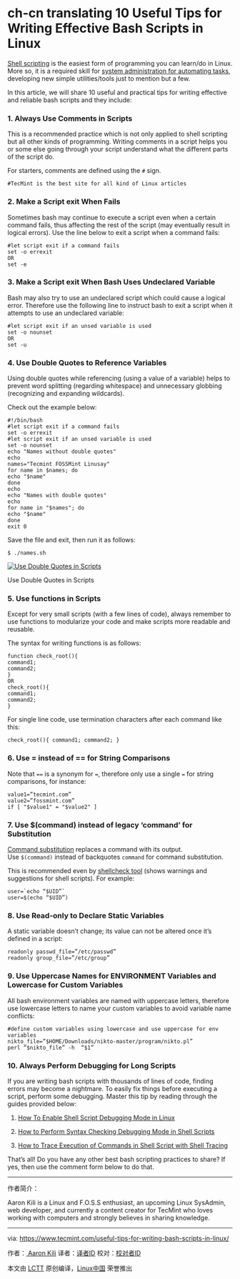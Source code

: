 ch-cn translating
10 Useful Tips for Writing Effective Bash Scripts in Linux
============================================================

[Shell scripting][4] is the easiest form of programming you can learn/do in Linux. More so, it is a required skill for [system administration for automating tasks][5], developing new simple utilities/tools just to mention but a few.

In this article, we will share 10 useful and practical tips for writing effective and reliable bash scripts and they include:

### 1\. Always Use Comments in Scripts

This is a recommended practice which is not only applied to shell scripting but all other kinds of programming. Writing comments in a script helps you or some else going through your script understand what the different parts of the script do.

For starters, comments are defined using the `#` sign.

```
#TecMint is the best site for all kind of Linux articles
```

### 2\. Make a Script exit When Fails

Sometimes bash may continue to execute a script even when a certain command fails, thus affecting the rest of the script (may eventually result in logical errors). Use the line below to exit a script when a command fails:

```
#let script exit if a command fails
set -o errexit 
OR
set -e
```

### 3\. Make a Script exit When Bash Uses Undeclared Variable

Bash may also try to use an undeclared script which could cause a logical error. Therefore use the following line to instruct bash to exit a script when it attempts to use an undeclared variable:

```
#let script exit if an unsed variable is used
set -o nounset
OR
set -u
```

### 4\. Use Double Quotes to Reference Variables

Using double quotes while referencing (using a value of a variable) helps to prevent word splitting (regarding whitespace) and unnecessary globbing (recognizing and expanding wildcards).

Check out the example below:

```
#!/bin/bash
#let script exit if a command fails
set -o errexit 
#let script exit if an unsed variable is used
set -o nounset
echo "Names without double quotes" 
echo
names="Tecmint FOSSMint Linusay"
for name in $names; do
echo "$name"
done
echo
echo "Names with double quotes" 
echo
for name in "$names"; do
echo "$name"
done
exit 0
```

Save the file and exit, then run it as follows:

```
$ ./names.sh
```
 [![Use Double Quotes in Scripts](https://www.tecmint.com/wp-content/uploads/2017/05/Use-Double-Quotes-in-Scripts.png)][6] 

Use Double Quotes in Scripts

### 5\. Use functions in Scripts

Except for very small scripts (with a few lines of code), always remember to use functions to modularize your code and make scripts more readable and reusable.

The syntax for writing functions is as follows:

```
function check_root(){
command1; 
command2;
}
OR
check_root(){
command1; 
command2;
}
```

For single line code, use termination characters after each command like this:

```
check_root(){ command1; command2; }
```

### 6\. Use = instead of == for String Comparisons

Note that `==` is a synonym for `=`, therefore only use a single `=` for string comparisons, for instance:

```
value1=”tecmint.com”
value2=”fossmint.com”
if [ "$value1" = "$value2" ]
```

### 7\. Use $(command) instead of legacy ‘command’ for Substitution

[Command substitution][7] replaces a command with its output. Use `$(command)` instead of backquotes ``command`` for command substitution.

This is recommended even by [shellcheck tool][8] (shows warnings and suggestions for shell scripts). For example:

```
user=`echo “$UID”`
user=$(echo “$UID”)
```

### 8\. Use Read-only to Declare Static Variables

A static variable doesn’t change; its value can not be altered once it’s defined in a script:

```
readonly passwd_file=”/etc/passwd”
readonly group_file=”/etc/group”
```

### 9\. Use Uppercase Names for ENVIRONMENT Variables and Lowercase for Custom Variables

All bash environment variables are named with uppercase letters, therefore use lowercase letters to name your custom variables to avoid variable name conflicts:

```
#define custom variables using lowercase and use uppercase for env variables
nikto_file=”$HOME/Downloads/nikto-master/program/nikto.pl”
perl “$nikto_file” -h  “$1”
```

### 10\. Always Perform Debugging for Long Scripts

If you are writing bash scripts with thousands of lines of code, finding errors may become a nightmare. To easily fix things before executing a script, perform some debugging. Master this tip by reading through the guides provided below:

1.  [How To Enable Shell Script Debugging Mode in Linux][1]

2.  [How to Perform Syntax Checking Debugging Mode in Shell Scripts][2]

3.  [How to Trace Execution of Commands in Shell Script with Shell Tracing][3]

That’s all! Do you have any other best bash scripting practices to share? If yes, then use the comment form below to do that.

--------------------------------------------------------------------------------

作者简介：


Aaron Kili is a Linux and F.O.S.S enthusiast, an upcoming Linux SysAdmin, web developer, and currently a content creator for TecMint who loves working with computers and strongly believes in sharing knowledge.

----------------

via: https://www.tecmint.com/useful-tips-for-writing-bash-scripts-in-linux/

作者：[ Aaron Kili][a]
译者：[译者ID](https://github.com/译者ID)
校对：[校对者ID](https://github.com/校对者ID)

本文由 [LCTT](https://github.com/LCTT/TranslateProject) 原创编译，[Linux中国](https://linux.cn/) 荣誉推出

[a]:https://www.tecmint.com/author/aaronkili/
[1]:https://www.tecmint.com/enable-shell-debug-mode-linux/
[2]:https://www.tecmint.com/check-syntax-in-shell-script/
[3]:https://www.tecmint.com/trace-shell-script-execution-in-linux/
[4]:https://www.tecmint.com/category/bash-shell/
[5]:https://www.tecmint.com/using-shell-script-to-automate-linux-system-maintenance-tasks/
[6]:https://www.tecmint.com/wp-content/uploads/2017/05/Use-Double-Quotes-in-Scripts.png
[7]:https://www.tecmint.com/assign-linux-command-output-to-variable/
[8]:https://www.tecmint.com/shellcheck-shell-script-code-analyzer-for-linux/
